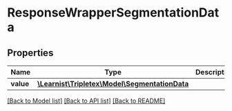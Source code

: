 # ResponseWrapperSegmentationData

## Properties
Name | Type | Description | Notes
------------ | ------------- | ------------- | -------------
**value** | [**\Learnist\Tripletex\Model\SegmentationData**](SegmentationData.md) |  | [optional] 

[[Back to Model list]](../../README.md#documentation-for-models) [[Back to API list]](../../README.md#documentation-for-api-endpoints) [[Back to README]](../../README.md)

